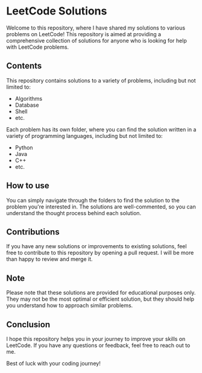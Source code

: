 # LeetCode Solutions

Welcome to this repository, where I have shared my solutions to various problems on LeetCode! This repository is aimed at providing a comprehensive collection of solutions for anyone who is looking for help with LeetCode problems.

## Contents

This repository contains solutions to a variety of problems, including but not limited to:
- Algorithms
- Database
- Shell
- etc.

Each problem has its own folder, where you can find the solution written in a variety of programming languages, including but not limited to:
- Python
- Java
- C++
- etc.

## How to use

You can simply navigate through the folders to find the solution to the problem you're interested in. The solutions are well-commented, so you can understand the thought process behind each solution.

## Contributions

If you have any new solutions or improvements to existing solutions, feel free to contribute to this repository by opening a pull request. I will be more than happy to review and merge it.

## Note

Please note that these solutions are provided for educational purposes only. They may not be the most optimal or efficient solution, but they should help you understand how to approach similar problems.

## Conclusion

I hope this repository helps you in your journey to improve your skills on LeetCode. If you have any questions or feedback, feel free to reach out to me.

Best of luck with your coding journey!
